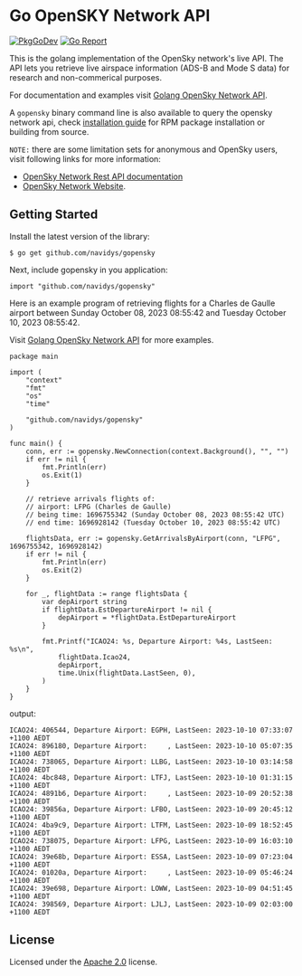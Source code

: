 # Go OpenSKY Network API
[![PkgGoDev](https://pkg.go.dev/badge/github.com/navidys/gopensky)](https://pkg.go.dev/github.com/navidys/gopensky)
[![Go Report](https://goreportcard.com/badge/github.com/navidys/gopensky)](https://goreportcard.com/report/github.com/navidys/gopensky)

This is the golang implementation of the OpenSky network's live API.
The API lets you retrieve live airspace information (ADS-B and Mode S data) for research and non-commerical purposes.

For documentation and examples visit [Golang OpenSky Network API](https://navidys.github.io/gopensky/).

A `gopensky` binary command line is also available to query the opensky network api, check [installation guide](./INSTALL.md) for RPM package installation or building from source.

`NOTE:` there are some limitation sets for anonymous and OpenSky users, visit following links for more information:
* [OpenSky Network Rest API documentation](https://openskynetwork.github.io/opensky-api/)
* [OpenSky Network Website](https://opensky-network.org/).

## Getting Started

Install the latest version of the library:

```
$ go get github.com/navidys/gopensky
```

Next, include gopensky in you application:

```
import "github.com/navidys/gopensky"
```

Here is an example program of retrieving flights for a Charles de Gaulle airport between Sunday October 08, 2023 08:55:42 and Tuesday October 10, 2023 08:55:42.

Visit [Golang OpenSky Network API](https://navidys.github.io/gopensky/) for more examples.

```
package main

import (
	"context"
	"fmt"
	"os"
	"time"

	"github.com/navidys/gopensky"
)

func main() {
	conn, err := gopensky.NewConnection(context.Background(), "", "")
	if err != nil {
		fmt.Println(err)
		os.Exit(1)
	}

	// retrieve arrivals flights of:
	// airport: LFPG (Charles de Gaulle)
	// being time: 1696755342 (Sunday October 08, 2023 08:55:42 UTC)
	// end time: 1696928142 (Tuesday October 10, 2023 08:55:42 UTC)

	flightsData, err := gopensky.GetArrivalsByAirport(conn, "LFPG", 1696755342, 1696928142)
	if err != nil {
		fmt.Println(err)
		os.Exit(2)
	}

	for _, flightData := range flightsData {
		var depAirport string
		if flightData.EstDepartureAirport != nil {
			depAirport = *flightData.EstDepartureAirport
		}

		fmt.Printf("ICAO24: %s, Departure Airport: %4s, LastSeen: %s\n",
			flightData.Icao24,
			depAirport,
			time.Unix(flightData.LastSeen, 0),
		)
	}
}
```

output:

```
ICAO24: 406544, Departure Airport: EGPH, LastSeen: 2023-10-10 07:33:07 +1100 AEDT
ICAO24: 896180, Departure Airport:     , LastSeen: 2023-10-10 05:07:35 +1100 AEDT
ICAO24: 738065, Departure Airport: LLBG, LastSeen: 2023-10-10 03:14:58 +1100 AEDT
ICAO24: 4bc848, Departure Airport: LTFJ, LastSeen: 2023-10-10 01:31:15 +1100 AEDT
ICAO24: 4891b6, Departure Airport:     , LastSeen: 2023-10-09 20:52:38 +1100 AEDT
ICAO24: 39856a, Departure Airport: LFBO, LastSeen: 2023-10-09 20:45:12 +1100 AEDT
ICAO24: 4ba9c9, Departure Airport: LTFM, LastSeen: 2023-10-09 18:52:45 +1100 AEDT
ICAO24: 738075, Departure Airport: LFPG, LastSeen: 2023-10-09 16:03:10 +1100 AEDT
ICAO24: 39e68b, Departure Airport: ESSA, LastSeen: 2023-10-09 07:23:04 +1100 AEDT
ICAO24: 01020a, Departure Airport:     , LastSeen: 2023-10-09 05:46:24 +1100 AEDT
ICAO24: 39e698, Departure Airport: LOWW, LastSeen: 2023-10-09 04:51:45 +1100 AEDT
ICAO24: 398569, Departure Airport: LJLJ, LastSeen: 2023-10-09 02:03:00 +1100 AEDT
```

## License

Licensed under the [Apache 2.0](LICENSE) license.
